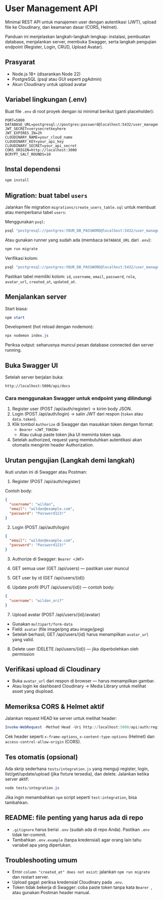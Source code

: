 # User Management API

Minimal REST API untuk manajemen user dengan autentikasi (JWT), upload file ke Cloudinary, dan keamanan dasar (CORS, Helmet).

Panduan ini menjelaskan langkah-langkah lengkap: instalasi, pembuatan database, menjalankan server, membuka Swagger, serta langkah pengujian endpoint (Register, Login, CRUD, Upload Avatar).

## Prasyarat

- Node.js 18+ (disarankan Node 22)
- PostgreSQL (psql atau GUI seperti pgAdmin)
- Akun Cloudinary untuk upload avatar

## Variabel lingkungan (.env)

Buat file `.env` di root proyek dengan isi minimal berikut (ganti placeholder):

```
PORT=5000
DATABASE_URL=postgresql://postgres:password@localhost:5432/user_management_api
JWT_SECRET=verysecretkeyhere
JWT_EXPIRES_IN=2h
CLOUDINARY_NAME=your_cloud_name
CLOUDINARY_KEY=your_api_key
CLOUDINARY_SECRET=your_api_secret
CORS_ORIGIN=http://localhost:3000
BCRYPT_SALT_ROUNDS=10
```

## Instal dependensi

```powershell
npm install
```

## Migration: buat tabel `users`

Jalankan file migration `migrations/create_users_table.sql` untuk membuat atau memperbarui tabel `users`:

Menggunakan `psql`:

```powershell
psql "postgresql://postgres:YOUR_DB_PASSWORD@localhost:5432/user_management_api" -f migrations/create_users_table.sql
```

Atau gunakan runner yang sudah ada (membaca `DATABASE_URL` dari `.env`):

```powershell
npm run migrate
```

Verifikasi kolom:

```powershell
psql "postgresql://postgres:YOUR_DB_PASSWORD@localhost:5432/user_management_api" -c "SELECT column_name, data_type FROM information_schema.columns WHERE table_name='users';"
```

Pastikan tabel memiliki kolom: `id`, `username`, `email`, `password`, `role`, `avatar_url`, `created_at`, `updated_at`.

## Menjalankan server

Start biasa:

```powershell
npm start
```

Development (hot reload dengan nodemon):

```powershell
npx nodemon index.js
```

Periksa output: seharusnya muncul pesan database connected dan server running.

## Buka Swagger UI

Setelah server berjalan buka:

```
http://localhost:5000/api/docs
```

### Cara menggunakan Swagger untuk endpoint yang dilindungi

1. Register user (POST /api/auth/register) → kirim body JSON.
2. Login (POST /api/auth/login) → salin JWT dari respon (`token` atau `data.token`).
3. Klik tombol `Authorize` di Swagger dan masukkan token dengan format:
   - `Bearer <JWT_TOKEN>`
   - Atau cukup paste token jika UI meminta token saja.
4. Setelah authorized, request yang membutuhkan autentikasi akan otomatis mengirim header Authorization.

## Urutan pengujian (Langkah demi langkah)

Ikuti urutan ini di Swagger atau Postman:

1. Register (POST /api/auth/register)

Contoh body:

```json
{
  "username": "wildan",
  "email": "wildan@example.com",
  "password": "Password123!"
}
```

2. Login (POST /api/auth/login)

```json
{
  "email": "wildan@example.com",
  "password": "Password123!"
}
```

3. Authorize di Swagger: `Bearer <JWT>`

4. GET semua user (GET /api/users) — pastikan user muncul

5. GET user by id (GET /api/users/{id})

6. Update profil (PUT /api/users/{id}) — contoh body:

```json
{
  "username": "wildan_arif"
}
```

7. Upload avatar (POST /api/users/{id}/avatar)

- Gunakan `multipart/form-data`
- Field: `avatar` (file image/png atau image/jpeg)
- Setelah berhasil, GET /api/users/{id} harus menampilkan `avatar_url` yang valid.

8. Delete user (DELETE /api/users/{id}) — jika diperbolehkan oleh permission

## Verifikasi upload di Cloudinary

- Buka `avatar_url` dari respon di browser — harus menampilkan gambar.
- Atau login ke dashboard Cloudinary → Media Library untuk melihat asset yang diupload.

## Memeriksa CORS & Helmet aktif

Jalankan request HEAD ke server untuk melihat header:

```powershell
Invoke-WebRequest -Method Head -Uri http://localhost:5000/api/auth/register
```

Cek header seperti `x-frame-options`, `x-content-type-options` (Helmet) dan `access-control-allow-origin` (CORS).

## Tes otomatis (opsional)

Ada skrip sederhana `tests/integration.js` yang menguji register, login, list/get/update/upload (jika fixture tersedia), dan delete. Jalankan ketika server aktif:

```powershell
node tests/integration.js
```

Jika ingin menambahkan `npm` script seperti `test:integration`, bisa tambahkan.

## README: file penting yang harus ada di repo

- `.gitignore` harus berisi `.env` (sudah ada di repo Anda). Pastikan `.env` tidak ter-commit.
- Tambahkan `.env.example` (tanpa kredensial) agar orang lain tahu variabel apa yang diperlukan.

## Troubleshooting umum

- Error `column "created_at" does not exist`: jalankan `npm run migrate` dan restart server.
- Upload gagal: periksa kredensial Cloudinary pada `.env`.
- Token tidak bekerja di Swagger: coba paste token tanpa kata `Bearer `, atau gunakan Postman header manual.
